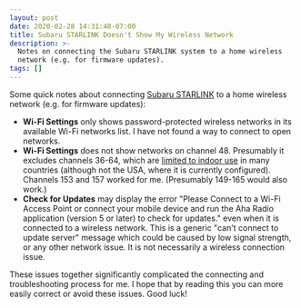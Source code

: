 ```yaml
---
layout: post
date: 2020-02-28 14:31:48-07:00
title: Subaru STARLINK Doesn't Show My Wireless Network
description: >-
  Notes on connecting the Subaru STARLINK system to a home wireless
  network (e.g. for firmware updates).
tags: []
---
```


Some quick notes about connecting [Subaru
STARLINK](https://www.subaru.com/engineering/starlink/overview.html) to a home
wireless network (e.g. for firmware updates):

<!--more-->

* **Wi-Fi Settings** only shows password-protected wireless networks in its
  available Wi-Fi networks list.  I have not found a way to connect to open
  networks.
* **Wi-Fi Settings** does not show networks on channel 48.  Presumably it
  excludes channels 36-64, which are [limited to indoor
  use](https://en.wikipedia.org/wiki/List_of_WLAN_channels#5.0_GHz_(802.11j)_WLAN)
  in many countries (although not the USA, where it is currently configured).
  Channels 153 and 157 worked for me.  (Presumably 149-165 would also work.)
* **Check for Updates** may display the error "Please Connect to a Wi-Fi
  Access Point or connect your mobile device and run the Aha Radio application
  (version 5 or later) to check for updates." even when it is connected to a
  wireless network.  This is a generic "can't connect to update server" message
  which could be caused by low signal strength, or any other network issue.
  It is not necessarily a wireless connection issue.

These issues together significantly complicated the connecting and
troubleshooting process for me.  I hope that by reading this you can more
easily correct or avoid these issues.  Good luck!
